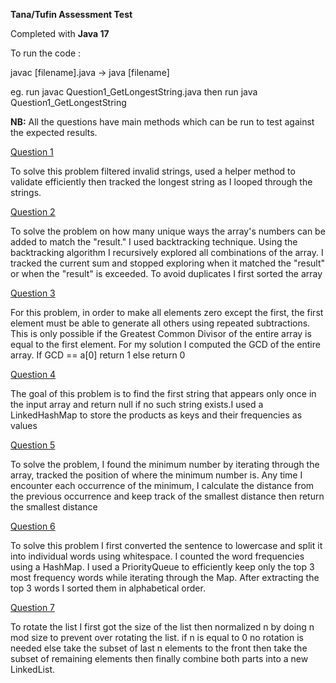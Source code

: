 **Tana/Tufin Assessment Test**

Completed with **Java 17**

To run  the code :

javac [filename].java -> java [filename]

eg. run javac Question1_GetLongestString.java 
then run java Question1_GetLongestString

**NB:** All the questions have main methods 
which can be run to test against the expected
results.

<ins>Question 1

To solve this problem filtered invalid
strings, used a helper method to validate
efficiently then tracked the longest string 
as I looped through the strings.

<ins>Question 2

To solve the problem on how many unique 
ways the array's numbers can be added to
match the "result." I used backtracking
technique. Using the backtracking algorithm 
I recursively explored all combinations of 
the array. I tracked the current sum and 
stopped exploring when it matched the 
"result" or when the "result" is exceeded.
To avoid duplicates I first sorted the array

<ins>Question 3 

For this problem, in order to
make all elements zero except the first, the
first element must be able to generate all
others using repeated subtractions. This is
only possible if the Greatest Common Divisor
of the entire array is equal to the first
element. For my solution I computed the GCD
of the entire array. If GCD == a[0] return 1
else return 0

<ins>Question 4

The goal of this problem is to find the 
first string that appears only once in the
input array and return null if no such string
exists.I used a LinkedHashMap to store the 
products as keys and their frequencies as 
values

<ins>Question 5

To solve the problem, I found the minimum 
number by iterating through the array, tracked
the position of where the minimum number is.
Any time I encounter each occurrence of the
minimum, I calculate the distance from the
previous occurrence and keep track of the
smallest distance then return the smallest 
distance

<ins>Question 6

To solve this problem I first converted
the sentence to lowercase and split it into
individual words using whitespace. I counted
the word frequencies using a HashMap. I used
a PriorityQueue to efficiently keep only the
top 3 most frequency words while iterating 
through the Map. After extracting the top 3
words I sorted them in alphabetical order.

<ins>Question 7

To rotate the list I first got the size
of the list then normalized n by doing 
n mod size to prevent over rotating the list.
if n is equal to 0 no rotation is needed
else take the subset of last n elements to 
the front then take the subset of 
remaining elements then finally combine 
both parts into a new LinkedList.
